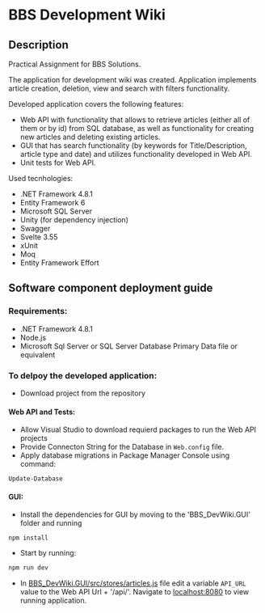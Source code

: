 # BBS Development Wiki

## Description

Practical Assignment for BBS Solutions.

The application for development wiki was created. Application implements article creation, deletion, view and search with filters functionality.

Developed application covers the following features: 

* Web API with functionality that allows to retrieve articles (either all of them or by id) from SQL database, as well as functionality for creating new articles and deleting existing articles.
* GUI that has search functionality (by keywords for Title/Description, article type and date) and utilizes functionality developed in Web API.
* Unit tests for Web API.

Used tecnhologies: 
* .NET Framework 4.8.1
* Entity Framework 6
* Microsoft SQL Server
* Unity (for dependency injection)
* Swagger
* Svelte 3.55
* xUnit
* Moq
* Entity Framework Effort

## Software component deployment guide

### Requirements:
* .NET Framework 4.8.1
* Node.js
* Microsoft Sql Server or SQL Server Database Primary Data file or equivalent

### To delpoy the developed application:
* Download project from the repository
#### Web API and Tests:
* Allow Visual Studio to download requierd packages to run the Web API projects
* Provide Connecton String for the Database in `Web.config` file.
* Apply database migrations in Package Manager Console using command:
```
Update-Database
```
#### GUI:
* Install the dependencies for GUI by moving to the 'BBS_DevWiki.GUI' folder and running
```
npm install
```
* Start by running:
```bash
npm run dev
```
* In [BBS_DevWiki.GUI/src/stores/articles.js](https://github.com/EduardNovickij/BBS_DevWiki/blob/master/BBS_DevWiki.GUI/src/stores/articles.js) file edit a variable `API_URL` value to the Web API Url + '/api/'.
 Navigate to [localhost:8080](http://localhost:8080) to view running application. 
